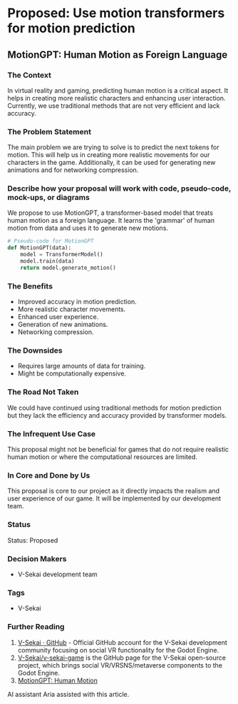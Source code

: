 # Proposed: Use motion transformers for motion prediction

## MotionGPT: Human Motion as Foreign Language

### The Context

In virtual reality and gaming, predicting human motion is a critical aspect. It helps in creating more realistic characters and enhancing user interaction. Currently, we use traditional methods that are not very efficient and lack accuracy.

### The Problem Statement

The main problem we are trying to solve is to predict the next tokens for motion. This will help us in creating more realistic movements for our characters in the game. Additionally, it can be used for generating new animations and for networking compression.

### Describe how your proposal will work with code, pseudo-code, mock-ups, or diagrams

We propose to use MotionGPT, a transformer-based model that treats human motion as a foreign language. It learns the 'grammar' of human motion from data and uses it to generate new motions.

```python
# Pseudo-code for MotionGPT
def MotionGPT(data):
    model = TransformerModel()
    model.train(data)
    return model.generate_motion()
```

### The Benefits

- Improved accuracy in motion prediction.
- More realistic character movements.
- Enhanced user experience.
- Generation of new animations.
- Networking compression.

### The Downsides

- Requires large amounts of data for training.
- Might be computationally expensive.

### The Road Not Taken

We could have continued using traditional methods for motion prediction but they lack the efficiency and accuracy provided by transformer models.

### The Infrequent Use Case

This proposal might not be beneficial for games that do not require realistic human motion or where the computational resources are limited.

### In Core and Done by Us

This proposal is core to our project as it directly impacts the realism and user experience of our game. It will be implemented by our development team.

### Status

Status: Proposed <!-- Draft | Proposed | Rejected | Accepted | Deprecated | Superseded by -->

### Decision Makers

- V-Sekai development team

### Tags

- V-Sekai

### Further Reading

1. [V-Sekai · GitHub](https://github.com/v-sekai) - Official GitHub account for the V-Sekai development community focusing on social VR functionality for the Godot Engine.
2. [V-Sekai/v-sekai-game](https://github.com/v-sekai/v-sekai-game) is the GitHub page for the V-Sekai open-source project, which brings social VR/VRSNS/metaverse components to the Godot Engine.
3. [MotionGPT: Human Motion](https://motion-gpt.github.io/)

AI assistant Aria assisted with this article.
